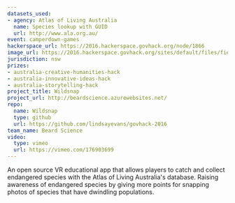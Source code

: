 ```yaml
---
datasets_used:
- agency: Atlas of Living Australia
  name: Species lookup with GUID
  url: http://www.ala.org.au/
event: camperdown-games
hackerspace_url: https://2016.hackerspace.govhack.org/node/1866
image_url: https://2016.hackerspace.govhack.org/sites/default/files/field/image/logo2.png
jurisdiction: nsw
prizes:
- australia-creative-humanities-hack
- australia-innovative-ideas-hack
- australia-storytelling-hack
project_title: Wildsnap
project_url: http://beardscience.azurewebsites.net/
repo:
  name: Wildsnap
  type: github
  url: https://github.com/lindsayevans/govhack-2016
team_name: Beard Science
video:
  type: vimeo
  url: https://vimeo.com/176903699
---
```


An open source VR educational app that allows players to catch and collect endangered species with the Atlas of Living Australia's database. Raising awareness of endangered species by giving more points for snapping photos of species that have dwindling populations.